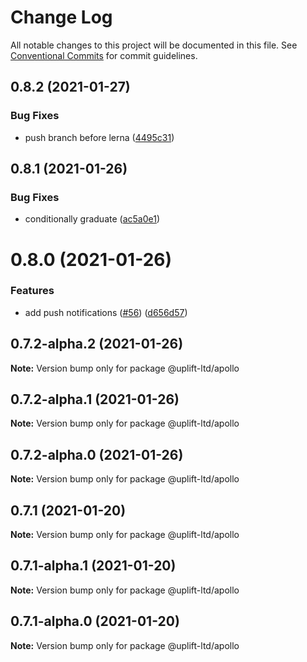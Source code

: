 # Change Log

All notable changes to this project will be documented in this file.
See [Conventional Commits](https://conventionalcommits.org) for commit guidelines.

## 0.8.2 (2021-01-27)


### Bug Fixes

* push branch before lerna ([4495c31](https://github.com/uplift-ltd/nexus/commit/4495c311019edad65242fddfcbec3763a86f528c))





## 0.8.1 (2021-01-26)


### Bug Fixes

* conditionally graduate ([ac5a0e1](https://github.com/uplift-ltd/nexus/commit/ac5a0e1fc880399a0b498e7eac042f1572fee991))





# 0.8.0 (2021-01-26)


### Features

* add push notifications ([#56](https://github.com/uplift-ltd/nexus/issues/56)) ([d656d57](https://github.com/uplift-ltd/nexus/commit/d656d57fa545c77c9c28aab77e57ea43a2bacc60))





## 0.7.2-alpha.2 (2021-01-26)

**Note:** Version bump only for package @uplift-ltd/apollo





## 0.7.2-alpha.1 (2021-01-26)

**Note:** Version bump only for package @uplift-ltd/apollo





## 0.7.2-alpha.0 (2021-01-26)

**Note:** Version bump only for package @uplift-ltd/apollo





## 0.7.1 (2021-01-20)

**Note:** Version bump only for package @uplift-ltd/apollo





## 0.7.1-alpha.1 (2021-01-20)

**Note:** Version bump only for package @uplift-ltd/apollo





## 0.7.1-alpha.0 (2021-01-20)

**Note:** Version bump only for package @uplift-ltd/apollo
